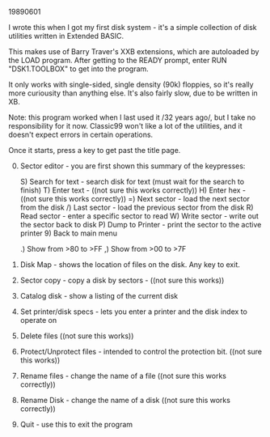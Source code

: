 19890601

I wrote this when I got my first disk system - it's a simple collection of disk utilities written in Extended BASIC.

This makes use of Barry Traver's XXB extensions, which are autoloaded by the LOAD program. After getting to the READY prompt, enter RUN "DSK1.TOOLBOX" to get into the program.

It only works with single-sided, single density (90k) floppies, so it's really more curiousity than anything else. It's also fairly slow, due to be written in XB.

Note: this program worked when I last used it /32 years ago/, but I take no responsibility for it now. Classic99 won't like a lot of the utilities, and it doesn't expect errors in certain operations.

Once it starts, press a key to get past the title page.

0) Sector editor - you are first shown this summary of the keypresses:

	S) Search for text - search disk for text (must wait for the search to finish)
	T) Enter text - ((not sure this works correctly))
	H) Enter hex - ((not sure this works correctly))
	=) Next sector - load the next sector from the disk
	/) Last sector - load the previous sector from the disk
	R) Read sector - enter a specific sector to read
	W) Write sector - write out the sector back to disk
	P) Dump to Printer - print the sector to the active printer
	9) Back to main menu
	
	.) Show from >80 to >FF
	,) Show from >00 to >7F
	
1) Disk Map - shows the location of files on the disk. Any key to exit.

2) Sector copy - copy a disk by sectors - ((not sure this works))

3) Catalog disk - show a listing of the current disk

4) Set printer/disk specs - lets you enter a printer and the disk index to operate on

5) Delete files ((not sure this works))

6) Protect/Unprotect files - intended to control the protection bit. ((not sure this works))

7) Rename files - change the name of a file ((not sure this works correctly))

8) Rename Disk - change the name of a disk ((not sure this works correctly))

9) Quit - use this to exit the program

